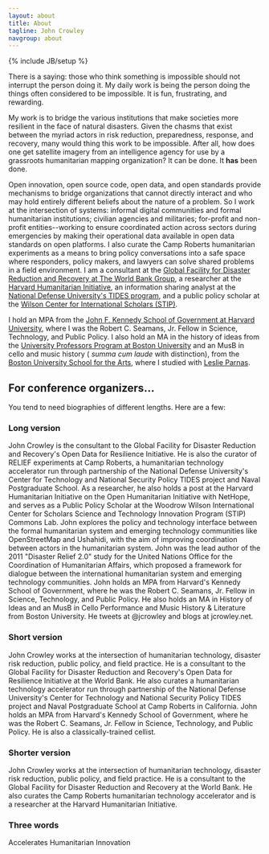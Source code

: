 ```yaml
---
layout: about
title: About
tagline: John Crowley
navgroup: about
---
```

{% include JB/setup %}

There is a saying: those who think something is impossible should not interrupt the person doing it. My daily work is being the person doing the things often considered to be impossible. It is fun, frustrating, and rewarding.

My work is to bridge the various institutions that make societies more resilient in the face of natural disasters. Given the chasms that exist between the myriad actors in risk reduction, preparedness, response, and recovery, many would thing this work to be impossible. After all, how does one get satellite imagery from an intelligence agency for use by a grassroots humanitarian mapping organization? It can be done. It __has__ been done.

Open innovation, open source code, open data, and open standards provide mechanisms to bridge organizations that cannot directly interact and who may hold entirely different beliefs about the nature of a problem. So I work at the intersection of systems: informal digital communities and formal humanitarian institutions; civilian agencies and militaries; for-profit and non-profit entities--working to ensure coordinated action across sectors during emergencies by making their operational data available in open data standards on open platforms. I also curate the Camp Roberts humanitarian experiments as a means to bring policy conversations into a safe space where responders, policy makers, and lawyers can solve shared problems in a field environment. I am a consultant at the [Global Facility for Disaster Reduction and Recovery at The World Bank Group](http://gfdrr.org), a researcher at the [Harvard Humanitarian Initiative](http://hhi.harvard.edu), an information sharing analyst at the [National Defense University's TIDES program](http://star-tides.net), and a public policy scholar at the [Wilson Center for International Scholars (STIP)](http://www.wilsoncenter.org/program/science-and-technology-innovation-program).

I hold an MPA from the [John F. Kennedy School of Government at Harvard University](http://www.hks.harvard.edu), where I was the Robert C. Seamans, Jr. Fellow in Science, Technology, and Public Policy. I also hold an MA in the history of ideas from the [University Professors Program at Boston University](http://en.wikipedia.org/wiki/University_Professors_Program) and an MusB in cello and music history ( _summa cum laude_ with distinction), from the [Boston University School for the Arts](http://www.bu.edu/cfa/), where I studied with [Leslie Parnas](http://www.bu.edu/cfa/music/faculty/parnas/).

## For conference organizers...
You tend to need biographies of different lengths. Here are a few:

### Long version
John Crowley is the consultant to the Global Facility for Disaster Reduction and Recovery's Open Data for Resilience Initiative. He is also the curator of RELIEF experiments at Camp Roberts, a humanitarian technology accelerator run through partnership of the National Defense University's Center for Technology and National Security Policy TIDES project and Naval Postgraduate School. As a researcher, he also holds a post at the Harvard Humanitarian Initiative on the Open Humanitarian Initiative with NetHope, and serves as a Public Policy Scholar at the Woodrow Wilson International Center for Scholars Science and Technology Innovation Program (STIP) Commons Lab. John explores the policy and technology interface between the formal humanitarian system and emerging technology communities like OpenStreetMap and Ushahidi, with the aim of improving coordination between actors in the humanitarian system. John was the lead author of the 2011 "Disaster Relief 2.0" study for the United Nations Office for the Coordination of Humanitarian Affairs, which proposed a framework for dialogue between the international humanitarian system and emerging technology communities. John holds an MPA from Harvard's Kennedy School of Government, where he was the Robert C. Seamans, Jr. Fellow in Science, Technology, and Public Policy. He also holds an MA in History of Ideas and an MusB in Cello Performance and Music History &amp; Literature from Boston University. He tweets at @jcrowley and blogs at jcrowley.net.

### Short version
John Crowley works at the intersection of humanitarian technology, disaster risk reduction, public policy, and field practice. He is a consultant to the Global Facility for Disaster Reduction and Recovery's Open Data for Resilience Initiative at the World Bank. He also curates a humanitarian technology accelerator run through partnership of the National Defense University's Center for Technology and National Security Policy TIDES project and Naval Postgraduate School at Camp Roberts in California. John holds an MPA from Harvard's Kennedy School of Government, where he was the Robert C. Seamans, Jr. Fellow in Science, Technology, and Public Policy. He is also a classically-trained cellist. 

### Shorter version
John Crowley works at the intersection of humanitarian technology, disaster risk reduction, public policy, and field practice. He is a consultant to the Global Facility for Disaster Reduction and Recovery at the World Bank. He also curates the Camp Roberts humanitarian technology accelerator and is a researcher at the Harvard Humanitarian Initiative.

### Three words
Accelerates Humanitarian Innovation
